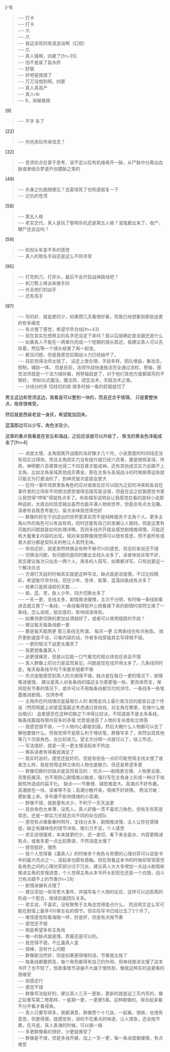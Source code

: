 
[-1] 
>--- 打卡<br>
>--- 打卡<br>
>--- 爪<br>
>--- 爪<br>
>--- 我这该死的炼道造诣啊（幻视）<br>
>--- 爪<br>
>--- 真人强啊，四更了[fn=35]<br>
>--- 怕不是装了盐水肝<br>
>--- 舒服<br>
>--- 好吧是我错了<br>
>--- 万万没想到啊，四更<br>
>--- 真人真高产<br>
>--- 真人nb<br>
>--- 6，突破极限<br>

[9] 
>--- 不字
多了<br>

[22] 
>--- 你也来玩传承信息？<br>

[32] 
>--- 苍须优点在善于思考，说不定以后有机缘再开一脉，从尸脉中分离出血脉或者结合梦道开创魇脉之类的<br>

[49] 
>--- 杀身之仇能随便忘？连葛瑶死了也知道报复一下<br>
>--- 记仇的苍须<br>

[58] 
>--- 第五人格<br>
>--- 老实交代，真人是玩了黎明杀机还是第五人格？溜鬼都出来了，收尸、鞭尸还会远吗？<br>

[59] 
>--- 和倪头车差不多的感觉<br>
>--- 真人的取名手段还是这么不同寻常<br>

[95] 
>--- 打完刺刀，打斧头，最后不会开启战神路线吧？<br>
>--- 刺刀帮上峰派来接手的<br>
>--- 伏击他们的凶手<br>
>--- 还有高手<br>

[97] 
>--- 写的好，就是更的少，如果攒几天看很好看，但我已经想象到那些追更的有多痛苦<br>
>--- 有点慢了感觉，希望尽早合线[fn=43]<br>
>--- 现在其实在想男主的名字还没定下来吗？是以后就确定是龙服还是什么<br>
>--- 如果真人不能在一两章内完成一个短期的镜头叙述，我建议真人可以先存着，然后等一个镜头结束了再一起发。<br>
>--- 都没问题，但是我感觉后期战斗力已经崩坏了。<br>
>--- 目前觉得法师太弱了。
设定上很合理，手段多样，团队增益，集攻击，控制，辅助一体。
但是目前，法师作战快速施法完全通过法杖，卷轴，感觉法师就是一个法力储存器，用卷轴就是了，对于他们其他方面都描写的不够好。
例如仪式魔法，魔法阵，颂念法术，天赋法术之类。<br>
>--- 分线分的多
切线切的频
很多时候一看的舒服就切了

男主这边和苍须这边，我看是可以整到一块的，而且还合乎情理。
只是要整快点，拖沓很难受。

然后就是西装老鼠一身灰，希望能加回来。

蓝藻那边可以少写，角色涉及少。

这章的重点我看是在安丘和海战，之后应该就可以升级了，
鬃戈的黄金色泽能成金了[fn=4]<br>
>--- 进度太慢，主角团离开战贩的岛好像才几个月，小说里面的时间线还没有现实过得快，而且主角团实力没有提升就已经六百章，要是按照圣域，传奇，神明都六百章算也得二千四百章才能成神。还有其他成员实力会跟不上主角，比如主角圣域其他成员黄金，那在主角与圣域战斗的时候紫蒂这些就只能沦为打酱油的了，到神灵层次差距会更大<br>
>--- 在同一事件场景里各角色的应对或者反应可以因为之前的冲突和各自在事件里的立场有不同想法感受值得去描写是没错，但是在这之前我感觉书里让我觉得“啰嗦”得就有点多了。有些描写说明会让我感觉在看的是轻小说那种适龄，太直白的信息输出虽然也能丰满人物和世界，但是会有点太无趣。读者有自我思考能力，留点余味我觉得也好<br>
>--- 群像的好在于创造出的世界更真实而不是纯粹服务于主角个人。更多主角以外的角色可以有血有肉，同时还能有自己的发展让人期待。但是这里有可能的问题就是如何处理详略，否则多线齐开就会感觉剧情推得慢，可能还有大量重复内容的出现。相对来说群像我觉得可以很有意思，而不是所有或者大部分都是契科夫的枪让人索然无味。<br>
>--- 体验还好，就是突然转换会有种不够尽兴的感觉，但总的来说还不错<br>
>--- 切换没问题，有问题的是同时撒出去线头太多了，读者体验非常不好，其实建议每次只出去一两个人，再多的人简写，如果都详写，只有加更这一个解决办法<br>
>--- 方源打天庭的时候其实就是这种写法，缺点就是进度慢，不过比较精彩，希望能尽早并线，现在少年、苍序、紫第、蓝藻四条线有点多了<br>
>--- 结果只是抵请假的天数……<br>
>--- 紫，蓝，苍，鱼人少年，四方切换太多了<br>
>--- 一天一更，支线太多，剧情推进缓慢，主次不分明，有时候一条线刚看进去就又换了一条线，一条线看得挺开心想看接下来的剧情时突然又换了一条线，怎么说呢，挺反感的，影响阅读体验。<br>
>--- 如果场景切换的更加丝滑就好了，或者可以使用插叙的手段？<br>
>--- 建议每天每条线都一更<br>
>--- 要是每天能两更 那三条线无所谓。
每天一更 又两条线也有点拖沓。
抛开更新速度不谈，只看内容的话，作者多线穿插其实写得很不错。<br>
>--- 一更的情况下追更太痛苦了<br>
>--- 我更想看蛊真人！<br>
>--- 追更很痛苦，但是以后能一口气看完的观众体验应该会不错<br>
>--- 真人群像上的功力是显而易见，问题是现在线开得太多了。几条线同时走，每天每条线平均下来塞牙缝都不够<br>
>--- 优点是能感受到真人的大纲很不错，缺点是在每日一更的情况下，剧情推进缓慢。
建议是真人对各条线的描述主次感更强一些。更具体而言，保持现有节奏的情况下，或许可以不用每条线都交代的详尽，一条线多一些笔墨推进剧情。
仅供参考<br>
>--- 主角所在的线理应是最吸引人的
剧情走向上最引我注目的是安丘这个传说（然而明面上却是蓝藻最近考虑通过其他线，对主角在哪里，在做什么做出暗示）
追更感受在这种切换之下冲得比较淡，不知道是不是太多条线，每条线篇幅有限内容多的矛盾
优势是提高了人物的复杂度和立体感<br>
>--- 我感觉很不错，一个人物内心都能刻画，然后大概什么人物都可以去了解他要做什么。但我觉得不是那么利于埋伏笔，群像写多了，突然出现其他等几个次级角色，会比较突兀。望主次分明一点就可以了。综上所述。<br>
>--- 写法很好，就是一天一更太慢读起来不热血<br>
>--- 佛系读者有得看就满足了<br>
>--- 我实时追的，感觉还挺好的，但是有些急一点的可能觉得主线太慢了或者怎么样，我是觉得这种立体的人物也是魅力，但还是希望多更<br>
>--- 群像切换的优缺点是显而易见的：
优点——剧情更合理、人物更全面、背景拓展深、也不用担心剧情难以触发，强行写在主角身上形成一种过于戏剧性所造成的扁平化。
缺点——节奏慢、铺垫难度大、高潮点不好布置。高潮放在一块，读者等不及；高潮分散开来，情绪不好转换。
两法可破：更新量上来。多布置不影响情绪的小高潮。<br>
>--- 群像不错，就是量有点少，不利于一天天追更<br>
>--- 其余角色太单薄，没死人。真人好像一贯不喜欢刀角色，但有生有死是常态，还是一群实力天赋志向不同的杂合团队<br>
>--- 感觉有点像看秦时明月，支线分太多，剧情推进慢，主人公存在感降低，缺乏有趣味性的情节冲突，吸引力不足，个人感受<br>
>--- 老实说很蛋疼，本来就更的少，还一直切，看下来全是水，内容更精减有点，或者多更一点比较靠谱，不然进度太慢了<br>
>--- 感觉挺好，慢热<br>
>--- 我个人觉得看《蛊真人》的时候多个角色与劳模的心理对弈可以说是书中的最大亮点之一，读起来也颇有感触。但在观看这本书的时候却常常感觉各角色之间的心理对弈部分过于冗长，建议真人大大多增加一点战斗剧情和推进主角的变强进度，个人觉得主角从本书开头到现在还是一个白银，战斗力有点跟不上的节奏[fn=28]<br>
>--- 剧情进展有点慢了<br>
>--- 建议添加一些背景大事件，并描写各个人物的反应，这样可以远距离的形成一个配合，继续刻画团队关系。<br>
>--- 老实说，不喜欢，没有聚焦于主角总觉得差点什么。
而且网文这么写可能在剧情上最多100章左右的情节，但实际写书已经过去了2个月了。<br>
>--- 难怪感觉和看海贼一样，好是好，但是有点拖节奏<br>
>--- 感觉还不错<br>
>--- 倒是希望多些主角戏<br>
>--- 唯一的缺点就是慢，质量还是可以的。<br>
>--- 我觉得不错，不比蛊真人差<br>
>--- 很棒，没有什么问题<br>
>--- 群像剧当然好，但是如果更得慢的话，节奏就太拖了<br>
>--- 每条线都要顾及，每个角色都得有自己的作用，但单线推进太慢了这本书开了也不短了，但故事情节进展不大属于慢热型，像我这种实时追更看的很难受<br>
>--- 观感还行<br>
>--- 感觉不错<br>
>--- 群像写法挺好的，建议真人三天一更新，更新的就是这三天内写的，像之前重写第二卷那样，一星期一更，一更更5章。这种群像的，得合起来看不分开看才看得爽。<br>
>--- 真人只要写得多，我都满意，群像赞个十几张，一起看，很爽，也很有意思，但更得慢，就感觉有，讲的不在重点的味道，让人很急，还会拖节奏，在月底，真人表演的时候，可以搞一搞<br>
>--- 多更群像看的很好，少更就难受了<br>
>--- 群像是不错，但是多线开展，加上一天一更，每一条进度都缓慢，有点难受<br>
